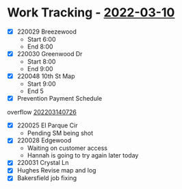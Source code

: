 # Work Tracking - [2022-03-10](2022-03-10.md)
- [x] 220029 Breezewood
	- Start 6:00
	- End 8:00
- [x] 220030 Greenwood Dr
	- Start 8:00
	- End 9:00
- [x] 220048 10th St Map
	- Start 9:00
	- End 5
- [x] Prevention Payment Schedule

overflow [202203140726](202203140726.md)
- [x] 220025 El Parque Cir
	- Pending SM being shot
- [x] 220028 Edgewood
	- Waiting on customer access
	- Hannah is going to try again later today
- [x] 220031 Crystal Ln
- [x] Hughes Revise map and log
- [x] Bakersfield job fixing
